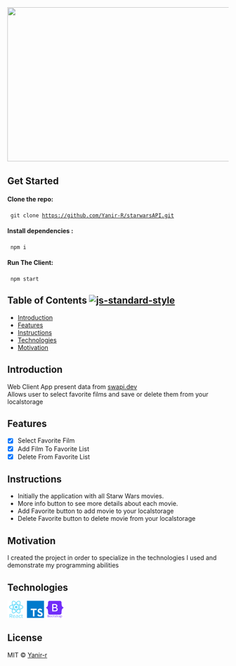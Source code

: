 <img src=https://www.programmableweb.com/sites/default/files/TheStarWarsAPI.png width="900" height="350" />

## Get Started
 #### Clone the repo:
<code> git clone https://github.com/Yanir-R/starwarsAPI.git </code>
#### Install dependencies :
<code> npm i </code>
#### Run The Client:
<code> npm start </code>

## Table of Contents [![js-standard-style](https://img.shields.io/badge/code%20style-standard-brightgreen.svg?style=flat)](https://github.com/feross/standard)

- [Introduction](#Introduction)
- [Features](#features)
- [Instructions](#Instructions)
- [Technologies](#Technologies)
- [Motivation](#Motivation)

## Introduction
Web Client App present data from [swapi.dev](http://swapi.dev/) <br>
Allows user to select favorite films and save or delete them from your localstorage

## Features
- [x] Select Favorite Film
- [x] Add Film To Favorite List
- [x] Delete From Favorite List

## Instructions
- Initially the application with all Starw Wars movies.
- More info button to see more details about each movie.
- Add Favorite button to add movie to your localstorage
- Delete Favorite button to delete movie from your localstorage

## Motivation
I created the project in order to specialize in the technologies I used and demonstrate my programming abilities

## Technologies
[<img src=https://raw.githubusercontent.com/devicons/devicon/master/icons/react/react-original-wordmark.svg width="40" height="40"/>](https://reactjs.org/)
[<img src=https://raw.githubusercontent.com/devicons/devicon/master/icons/typescript/typescript-original.svg width="40" height="40" />](https://www.typescriptlang.org/)
[<img src=https://raw.githubusercontent.com/devicons/devicon/master/icons/bootstrap/bootstrap-plain-wordmark.svg width="40" height="40" />](https://react-bootstrap.github.io/)


## License
MIT © [Yanir-r]()
